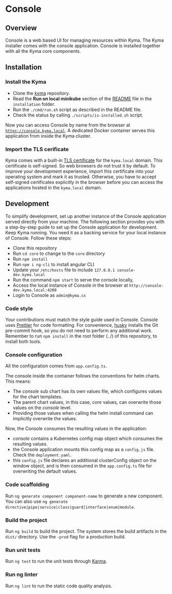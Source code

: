 # Console

## Overview

Console is a web based UI for managing resources within Kyma.
The Kyma installer comes with the console application. Console is installed together with all the Kyma core components.

## Installation

### Install the Kyma

- Clone the [kyma](https://github.com/kyma-project/kyma) repository.
- Read the **Run on local minikube** section of the [README](https://github.com/kyma-project/kyma/blob/master/installation/README.md) file in the `installation` folder.
- Run the `./cmd/run.sh` script as described in the README file.
- Check the status by calling `./scripts/is-installed.sh` script.

Now you can access Console by name from the browser at [`https://console.kyma.local`](https://console.kyma.local). A dedicated Docker container serves this application from inside the Kyma cluster.

### Import the TLS cerificate

Kyma comes with a built-in [TLS certificate](https://github.com/kyma-project/kyma/tree/master/installation/certs/workspace/raw) for the `kyma.local` domain. This certificate is self-signed. So web browsers do not trust it by default. To improve your development experience, import this certificate into your operating system and mark it as trusted. Otherwise, you have to accept self-signed certificates explicitly in the browser before you can access the applications hosted in the `kyma.local` domain.

## Development

To simplify development, set up another instance of the Console application served directly from your machine. The following section provides you with a step-by-step guide to set up the Console application for development. Keep Kyma running. You need it as a backing service for your local instance of Console. Follow these steps:

- Clone this repository
- Run `cd core` to change to the `core` directory
- Run `npm install`
- Run `npm i ng-cli` to install angular CLI
- Update your `/etc/hosts` file to include `127.0.0.1 console-dev.kyma.local`
- Run the command `npm start` to serve the console locally,
- Access the local instance of Console in the browser at `http://console-dev.kyma.local:4200`
- Login to Console as `admin@kyma.cx`

### Code style

Your contributions must match the style guide used in Console. Console uses [Prettier](https://prettier.io) for code formatting. For convenience, [husky](https://github.com/typicode/husky) installs the Git pre-commit hook, so you do not need to perform any additional work. Remember to run `npm install` in the root folder (../) of this repository, to install both tools.

### Console configuration

All the configuration comes from `app.config.ts`.

The console inside the container follows the conventions for helm charts. This means:

- The _console_ sub chart has its own values file, which configures values for the chart templates.
- The parent chart values, in this case, _core_ values, can overwrite those values on the _console_ level.
- Providing those values when calling the helm install command can implicitly overwrite the values.

Now, the Console consumes the resulting values in the application:

- _console_ contains a Kubernetes config map object which consumes the resulting values.
- the Console application mounts this config map as a `config.js` file. Check the `deployment.yaml`.
- this `config.js` file declares an additional clusterConfig object on the window object, and is then consumed in the `app.config.ts` file for overwriting the default values.

### Code scaffolding

Run `ng generate component component-name` to generate a new component. You can also use `ng generate directive|pipe|service|class|guard|interface|enum|module`.

### Build the project

Run `ng build` to build the project. The system stores the build artifacts in the `dist/` directory. Use the `-prod` flag for a production build.

### Run unit tests

Run `ng test` to run the unit tests through [Karma](https://karma-runner.github.io).

### Run ng linter

Run `ng lint` to run the static code quality analysis.
